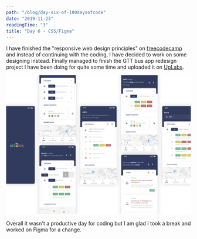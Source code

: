 ```yaml
---
path: "/blog/day-six-of-100daysofcode"
date: "2019-11-23"
readingTime: "3"
title: "Day 6 - CSS/Figma"
---
```


I have finished the "responsive web design principles" on [freecodecamp](https://www.freecodecamp.org/suborna) and instead of continuing with the coding, I have decided to work on some designing instead. Finally managed to finish the GTT bus app redesign project I have been doing for quite some time and uploaded it on [UpLabs](https://www.uplabs.com/posts/bus-app-concept-6f26fa4b-633d-455c-967c-b957dbef8232).

![gtt-bus-app](./images/gtt-bus-app.png)

Overall it wasn't a productive day for coding but I am glad I took a break and worked on Figma for a change. 